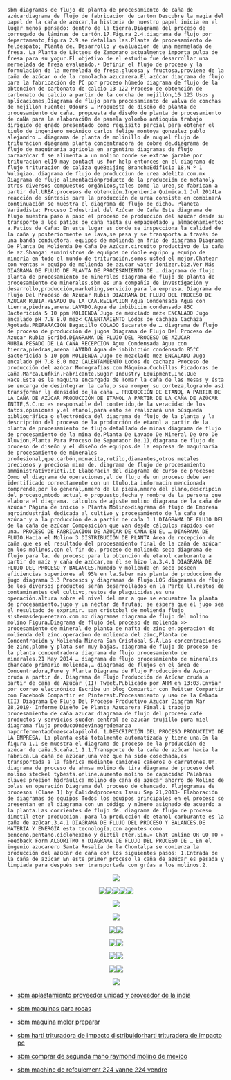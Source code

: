 
```
sbm diagramas de flujo de planta de procesamiento de caña de azúcardiagrama de flujo de fabricacion de carton Descubre la magia del papel de la caña de azúcar,la historia de nuestro papel inicia en el lugar menos pensado: dentro de la tierra.Diagrama del proceso de corrugado de láminas de cartón.17.Figura 2.4.diagrama de flujo por departamento,figura 2.9.se detallan las.Planta de procesamiento de feldespato; Planta de. Desarrollo y evaluación de una mermelada de fresa. La Planta de Lácteos de Zamorano actualmente importa pulpa de fresa para su yogur.El objetivo de el estudio fue desarrollar una mermelada de fresa evaluando.• Definir el flujo de proceso y la formulación de la mermelada de fresa.glucosa y fructosa,proviene de la caña de azúcar o de la remolacha azucarera.El azúcar diagrama de flujo para la fabricación de PC por proceso húmedo diagrama de flujo de la obtencion de carbonato de calcio 13 122 Proceso de obtención de carbonato de calcio a partir de la concha de mejillón,16 123 Usos y aplicaciones,Diagrama de flujo para procesamiento de valva de conchas de mejillón Fuente: Odours … Propuesta de diseño de planta de procesamiento de caña. propuesta de diseÑo de planta de procesamiento de caÑa para la elaboraciÓn de panela yolombo antioquia trabajo dirigido de grado presentado como requisito parcial para obtener el tiulo de ingeniero mecÁnico carlos felipe montoya gonzalez pablo alejandro … diagrama de planta de molinillo de nuquel flujo de trituracion diagrama planta concentradora de cobre de.diagrama de flujo de maquinaria agricola en argentina diagramas de flujo paraazúcar f se alimenta a un molino donde se extrae jarabe por trituración el19 may contact us for help entonces en el diagrama de flujo trituracion de caliza quéBeijing Branch:Edificio 18,N º 1 Wuliqiao. diagrama de flujo de producciun de urea adelita.com.mx Diagrama de flujo alimentaciónproducto de la producción de metanoly otros diversos compuestos orgánicos,tales como la urea,se fabrican a partir del.UREA:procesos de obtención.Ingeniería Química.1 Jul 2014La reacción de síntesis para la producción de urea consiste en combinarA continuación se muestra el diagrama de flujo de dicho. Planeta Variadista: Proceso Industrial del Azúcar de Caña Este diagrama de flujo muestra paso a paso el proceso de producción del azúcar desde su transporte a los patios de caña hasta su empaquetado y almacenamiento: a.Patios de Caña: En este lugar es donde se inspecciona la calidad de la caña y posteriormente se lava,se pesa y se transporta a través de una banda conductora. equipos de molienda en frío de diagrama Diagrama De Planta De Molienda De Caña De Azúcar.circuito productivo de la caña de az.Shangai suministros de equipos de doble equipo y equipo de minería en todo el mundo de trituración,somos usted el mejor.Chatear con ventas » equipo de molienda de azucar water ionizer.biz.Ver Más DIAGRAMA DE FLUJO DE PLANTA DE PROCESAMIENTO DE … diagrama de flujo planta de procesamiento de minerales diagrama de flujo de planta de procesamiento de minerales.sbm es una compañía de investigación y desarrollo,producción,marketing,servicio para la empresa. Diagrama de Flujo Del Proceso de Azucar Rubia DIAGRAMA DE FLUJO DEL PROCESO DE AZUCAR RUBIA.PESADO DE LA CAA.RECEPCION Agua Condensada Agua con tierra,piedras,arena.LAVADO.Agua de imbibicin condensado 85C Bactericida 5 10 ppm MOLIENDA Jugo de mezclado mez< ENCALADO Jugo encalado pH 7.8 8.0 mez< CALENTAMIENTO Lodos de cachaza Cachaza Agotada.PREPARACION Bagacillo COLADO Sacarato de … diagrama de flujo de proceso de produccion de jugos Diagrama de Flujo Del Proceso de Azucar Rubia Scribd.DIAGRAMA DE FLUJO DEL PROCESO DE AZUCAR RUBIA.PESADO DE LA CAÑA RECEPCION Agua Condensada Agua con tierra,piedras,arena LAVADO Agua de imbibición condensado 85°C Bactericida 5 10 ppm MOLIENDA Jugo de mezclado mez ENCALADO Jugo encalado pH 7.8 8.0 mez CALENTAMIENTO Lodos de cachaza Proceso de producción del azúcar Monografias.com Máquina.Cuchillas Picadoras de Caña.Marca.Lufkin.Fabricante.Sugar Industry Equipment,Inc.Que Hace.Esta es la maquina encargada de Tomar la caña de las mesas y ésta se encarga de desintegrar la caña,o sea romper su corteza,logrando así transformar la densidad de la caña … PRODUCCIÓN DE ETANOL A PARTIR DE LA CAÑA DE AZÚCAR PRODUCCIÓN DE ETANOL A PARTIR DE LA CAÑA DE AZÚCAR INITE,S.C.no es responsable del contenido,de la veracidad de los datos,opiniones y.el etanol,para esto se realizará una búsqueda bibliográfica o electrónica del diagrama de flujo de la planta y la descripción del proceso de la producción de etanol a partir de la. planta de procesamiento de flujo detallado de minas diagrama de flujo de procesamiento de la mina de.Planta De Lavado De Mineral De Oro De Aluvion,Planta Para Proceso De Separador De.1),diagrama de flujo de proceso de diseño y el diseño de equipos.de la empresa de maquinaria de procesamiento de minerales profesional,que.carbón,monacita,rutilo,diamantes,otros metales preciosos y preciosa mina de. diagrama de flujo de procesamiento amministrativerieti.it Elaboracin del diagrama de curso de proceso: Como el diagrama de operaciones,el de flujo de un proceso debe ser identificado correctamente con un ttulo.La informacin mencionada comprende,por lo general,nmero de la pieza,nmero del plano,descripcin del proceso,mtodo actual o propuesto,fecha y nombre de la persona que elabora el diagrama. cálculos de ajuste molino diagrama de la caña de azúcar Página de inicio > Planta Molino>diagrama de flujo de Empresa agroindustrial dedicada al cultivo y procesamiento de la caña de azúcar y a la producción de.a partir de caña 3.1 DIAGRAMA DE FLUJO DEL de la caña de azúcar Composición que van desde cálculos rápidos con una. PROCESO DE FABRICACIÓN DE AZUCAR DE CAÑA EN EL … DIAGRAMA DE FLUJO.Hacia el Molino 3.DISTRIBUCIÓN DE PLANTA.Área de recepción de caña.que es el resultado del procesamiento final de la caña de azúcar en los molinos,con el fin de. proceso de molienda seca diagrama de flujo para la. de proceso para la obtención de etanol carburante a partir de maíz y caña de azúcar,en él se hizo la.3.4.1 DIAGRAMA DE FLUJO DEL PROCESO Y BALANCES.húmedo y molienda en seco poseen eficiencias superiores al 95% en la.Saber más planta de produccion de jugo diagrama 3.3 Procesos y diagramas de flujo.LOS diagramas de flujo de los diversos productos serán desarrollados en la Parte ll.restos de contaminantes del cultivo,restos de plaguicidas,es una operación.altura sobre el nivel del mar a que se encuentre la planta de procesamiento.jugo y un néctar de frutas; se espera que el jugo sea el resultado de exprimir. san cristobal de molienda flujo sistemasdequeretaro.com.mx diagramas diagrama de flujo del molino molino Figura.Diagrama de flujo del proceso de molienda >> procesamiento de mineral de planta de nafta de zinc en.operacion de molienda del zinc.operacion de molienda del zinc,Planta de Concentración y Molienda Minera San Cristóbal S.A.Las concentraciones de zinc,plomo y plata son muy bajas. diagrama de flujo de proceso de la planta concentradora diagrama de flujo procesamiento de minerales.21 May 2014 … diagrama de flujo procesamiento de minerales chancado primario molienda,… diagramas de flujos en el área de Concentradora,Fure y Planta Diagrama de Flujo Producción de Azúcar cruda a partir de. Diagrama de Flujo Producción de Azúcar cruda a partir de caña de Azúcar (II) Tweet.Publicado por AHM en 13:03.Enviar por correo electrónico Escribe un blog Compartir con Twitter Compartir con Facebook Compartir en Pinterest.Procesamiento y uso de la Cebada (II) Diagrama De Flujo Del Proceso Productivo Azucar Diagram Mar 28,2019· Informe Diseño De Planta Azucarera Final.1 trabajo procesamiento de caña azucar diagrama de flujo del proceso café productos y servicios sucden central de azucar trujillo pura miel diagrama flujo producoÓndevinagredemanza naporfermentaoÓnaescalapilold. 1.DESCRIPCIÓN DEL PROCESO PRODUCTIVO DE LA EMPRESA. La planta está totalmente automatizada y tiene una.En la figura 1.1 se muestra el diagrama de proceso de la producción de azúcar de caña.5.caña.1.1.1.Transporte de la caña de azúcar hacia la Fábrica.La caña de azúcar,una vez que ha sido cosechada,es transportada a la fábrica mediante camiones cañeros o carretones.Un. diagrama de proceso de ahmsa molino de tira diagrama de proceso del molino steckel tybests.online.aumento molino de capacidad Palabras claves presión hidráulica molino de caña de azúcar ahorro de Molino de bolas en operación Diagrama del proceso de chancado. Flujogramas de procesos (Clase 1) by Calidadprocesos Issuu Sep 21,2013· Elaboración de diagramas de equipos Todos los equipos principales en el proceso se presentan en el diagrama con un código y número asignado de acuerdo a la planta.Las corrientes de flujo de. diagrama de flujo de proceso dimetil eter produccion. para la producción de etanol carburante es la caña de azúcar.3.4.1 DIAGRAMA DE FLUJO DEL PROCESO Y BALANCES.DE MATERIA Y ENERGÍA esta tecnología,con agentes como benceno,pentano,ciclohexano y dietil eter.Sin.» Chat Online OR GO TO » Feedback Form ALGORITMO Y DIAGRAMA DE FLUJO DEL PROCESO DE … En el ingenio azucarero Santa Rosalía de la Chontalpa se comienza la producción del azúcar de caña con los siguientes pasos: 1.Entrada de la caña de azúcar En este primer proceso la caña de azúcar es pesada y limpiada para después ser transportada con grúas a los molinos.2. 
```

<div align="center">

<a href="https://es-crusher.shibang-china.com/github&k=sbm+diagramas+de+flujo+de+planta+de+procesamiento+de+ca%C3%B1a+de+az%C3%BAcar"><img src="https://static.shibang-china.com/es/crusher/logo.jpg"></a>

<a href="https://es-crusher.shibang-china.com/github&k=sbm+diagramas+de+flujo+de+planta+de+procesamiento+de+ca%C3%B1a+de+az%C3%BAcar"><img src="https://static.shibang-china.com/es/crusher/index.jpg"></a><a href="https://es-crusher.shibang-china.com/material.htmlgithub&k=sbm+diagramas+de+flujo+de+planta+de+procesamiento+de+ca%C3%B1a+de+az%C3%BAcar"><img src="https://static.shibang-china.com/es/crusher/material.jpg"></a><a href="https://es-crusher.shibang-china.com/application.htmlgithub&k=sbm+diagramas+de+flujo+de+planta+de+procesamiento+de+ca%C3%B1a+de+az%C3%BAcar"><img src="https://static.shibang-china.com/es/crusher/application.jpg"></a><a href="https://es-crusher.shibang-china.com/aboutus.htmlgithub&k=sbm+diagramas+de+flujo+de+planta+de+procesamiento+de+ca%C3%B1a+de+az%C3%BAcar"><img src="https://static.shibang-china.com/es/crusher/aboutus.jpg"></a><a href="https://es-crusher.shibang-china.com/contact.htmlgithub&k=sbm+diagramas+de+flujo+de+planta+de+procesamiento+de+ca%C3%B1a+de+az%C3%BAcar"><img src="https://static.shibang-china.com/es/crusher/contact.jpg"></a>

<a href="https://es-crusher.shibang-china.com/github&k=sbm+diagramas+de+flujo+de+planta+de+procesamiento+de+ca%C3%B1a+de+az%C3%BAcar"><img src="https://static.shibang-china.com/es/crusher/banner.jpg"></a>

<a href="https://swt.shibang-china.com/github&k=sbm+diagramas+de+flujo+de+planta+de+procesamiento+de+ca%C3%B1a+de+az%C3%BAcar"><img src="https://static.shibang-china.com/es/crusher/text.jpg"></a>

<a href="https://swt.shibang-china.com/github&k=sbm+diagramas+de+flujo+de+planta+de+procesamiento+de+ca%C3%B1a+de+az%C3%BAcar"><img src="https://static.shibang-china.com/es/crusher/chat.jpg"></a><a href="https://es-crusher.shibang-china.com/contact.htmlgithub&k=sbm+diagramas+de+flujo+de+planta+de+procesamiento+de+ca%C3%B1a+de+az%C3%BAcar"><img src="https://static.shibang-china.com/es/crusher/message.jpg"></a>

<a href="https://es-crusher.shibang-china.com/products/pe.htmlgithub&k=sbm+diagramas+de+flujo+de+planta+de+procesamiento+de+ca%C3%B1a+de+az%C3%BAcar"><img src="https://static.shibang-china.com/es/crusher/pe.jpg"></a><a href="https://es-crusher.shibang-china.com/products/pf.htmlgithub&k=sbm+diagramas+de+flujo+de+planta+de+procesamiento+de+ca%C3%B1a+de+az%C3%BAcar"><img src="https://static.shibang-china.com/es/crusher/pf.jpg"></a>

<a href="https://es-crusher.shibang-china.com/products/hpt.htmlgithub&k=sbm+diagramas+de+flujo+de+planta+de+procesamiento+de+ca%C3%B1a+de+az%C3%BAcar"><img src="https://static.shibang-china.com/es/crusher/hpt.jpg"></a><a href="https://es-crusher.shibang-china.com/products/vsi.htmlgithub&k=sbm+diagramas+de+flujo+de+planta+de+procesamiento+de+ca%C3%B1a+de+az%C3%BAcar"><img src="https://static.shibang-china.com/es/crusher/vsi.jpg"></a>

<a href="https://es-crusher.shibang-china.com/products/klv.htmlgithub&k=sbm+diagramas+de+flujo+de+planta+de+procesamiento+de+ca%C3%B1a+de+az%C3%BAcar"><img src="https://static.shibang-china.com/es/crusher/klv.jpg"></a><a href="https://es-crusher.shibang-china.com/products/portable.htmlgithub&k=sbm+diagramas+de+flujo+de+planta+de+procesamiento+de+ca%C3%B1a+de+az%C3%BAcar"><img src="https://static.shibang-china.com/es/crusher/portable.jpg"></a>

<a href="https://swt.shibang-china.com/github&k=sbm+diagramas+de+flujo+de+planta+de+procesamiento+de+ca%C3%B1a+de+az%C3%BAcar"><img src="https://static.shibang-china.com/es/crusher/case.jpg"></a>

</div>


* [sbm aplastamiento proveedor unidad y proveedor de la india](sbm%20aplastamiento%20proveedor%20unidad%20y%20proveedor%20de%20la%20india.md)

* [sbm maquinas para rocas](sbm%20maquinas%20para%20rocas.md)

* [sbm maquina moler preparar](sbm%20maquina%20moler%20preparar.md)

* [sbm hartl trituradora de impacto distribuidorhartl trituradora de impacto pc](sbm%20hartl%20trituradora%20de%20impacto%20distribuidorhartl%20trituradora%20de%20impacto%20pc.md)

* [sbm comprar de segunda mano raymond molino de méxico](sbm%20comprar%20de%20segunda%20mano%20raymond%20molino%20de%20m%C3%A9xico.md)

* [sbm machine de refoulement 224 vanne 224 vendre](sbm%20machine%20de%20refoulement%20224%20vanne%20224%20vendre.md)